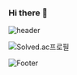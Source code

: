 ### Hi there 👋
![header](https://capsule-render.vercel.app/api?type=waving&color=ffc0cb&height=200&section=header&text=ddddddoii&fontSize=70)

![Solved.ac프로필](http://mazassumnida.wtf/api/v2/generate_badge?boj=imddoy/align=center)

![Footer](https://capsule-render.vercel.app/api?type=waving&color=ffc0cb&height=100&section=footer)
<!--
**imddoy/imddoy** is a ✨ _special_ ✨ repository because its `README.md` (this file) appears on your GitHub profile.

Here are some ideas to get you started:

- 🔭 I’m currently working on ...
- 🌱 I’m currently learning ...
- 👯 I’m looking to collaborate on ...
- 🤔 I’m looking for help with ...
- 💬 Ask me about ...
- 📫 How to reach me: ...
- 😄 Pronouns: ...
- ⚡ Fun fact: ...
-->
